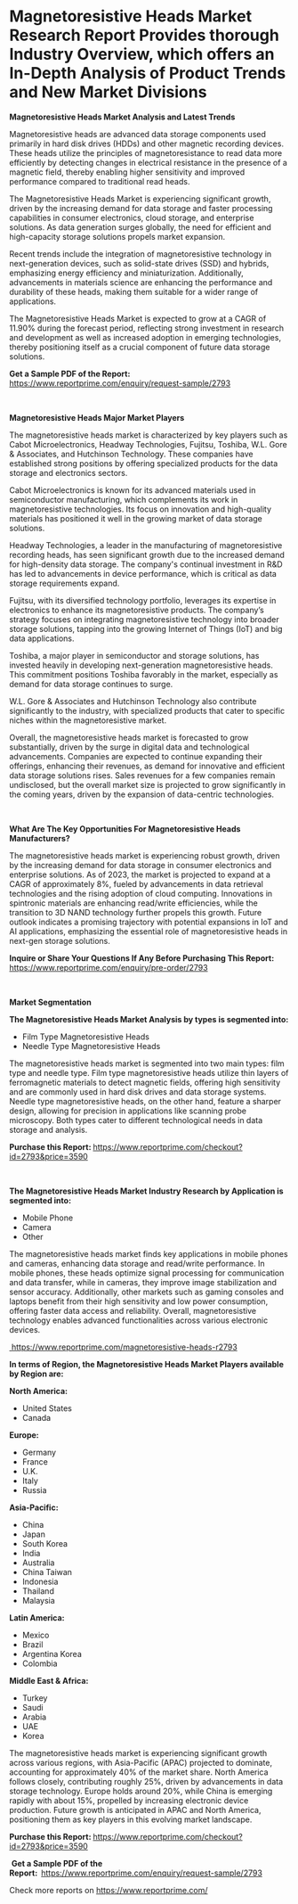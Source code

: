 <p><h1>Magnetoresistive Heads Market Research Report Provides thorough Industry Overview, which offers an In-Depth Analysis of Product Trends and New Market Divisions</h1></p><p><strong>Magnetoresistive Heads Market Analysis and Latest Trends</strong></p>
<p><p>Magnetoresistive heads are advanced data storage components used primarily in hard disk drives (HDDs) and other magnetic recording devices. These heads utilize the principles of magnetoresistance to read data more efficiently by detecting changes in electrical resistance in the presence of a magnetic field, thereby enabling higher sensitivity and improved performance compared to traditional read heads. </p><p>The Magnetoresistive Heads Market is experiencing significant growth, driven by the increasing demand for data storage and faster processing capabilities in consumer electronics, cloud storage, and enterprise solutions. As data generation surges globally, the need for efficient and high-capacity storage solutions propels market expansion. </p><p>Recent trends include the integration of magnetoresistive technology in next-generation devices, such as solid-state drives (SSD) and hybrids, emphasizing energy efficiency and miniaturization. Additionally, advancements in materials science are enhancing the performance and durability of these heads, making them suitable for a wider range of applications. </p><p>The Magnetoresistive Heads Market is expected to grow at a CAGR of 11.90% during the forecast period, reflecting strong investment in research and development as well as increased adoption in emerging technologies, thereby positioning itself as a crucial component of future data storage solutions.</p></p>
<p><strong>Get a Sample PDF of the Report:&nbsp;</strong> <a href="https://www.reportprime.com/enquiry/request-sample/2793?utm_campaign=2317&utm_medium=2&utm_source=Github&utm_content=ia&utm_term=18032025&utm_id=magnetoresistive-heads">https://www.reportprime.com/enquiry/request-sample/2793</a></p>
<p>&nbsp;</p>
<p><strong>Magnetoresistive Heads Major Market Players</strong></p>
<p><p>The magnetoresistive heads market is characterized by key players such as Cabot Microelectronics, Headway Technologies, Fujitsu, Toshiba, W.L. Gore & Associates, and Hutchinson Technology. These companies have established strong positions by offering specialized products for the data storage and electronics sectors.</p><p>Cabot Microelectronics is known for its advanced materials used in semiconductor manufacturing, which complements its work in magnetoresistive technologies. Its focus on innovation and high-quality materials has positioned it well in the growing market of data storage solutions.</p><p>Headway Technologies, a leader in the manufacturing of magnetoresistive recording heads, has seen significant growth due to the increased demand for high-density data storage. The company's continual investment in R&D has led to advancements in device performance, which is critical as data storage requirements expand.</p><p>Fujitsu, with its diversified technology portfolio, leverages its expertise in electronics to enhance its magnetoresistive products. The company’s strategy focuses on integrating magnetoresistive technology into broader storage solutions, tapping into the growing Internet of Things (IoT) and big data applications.</p><p>Toshiba, a major player in semiconductor and storage solutions, has invested heavily in developing next-generation magnetoresistive heads. This commitment positions Toshiba favorably in the market, especially as demand for data storage continues to surge.</p><p>W.L. Gore & Associates and Hutchinson Technology also contribute significantly to the industry, with specialized products that cater to specific niches within the magnetoresistive market.</p><p>Overall, the magnetoresistive heads market is forecasted to grow substantially, driven by the surge in digital data and technological advancements. Companies are expected to continue expanding their offerings, enhancing their revenues, as demand for innovative and efficient data storage solutions rises. Sales revenues for a few companies remain undisclosed, but the overall market size is projected to grow significantly in the coming years, driven by the expansion of data-centric technologies.</p></p>
<p>&nbsp;</p>
<p><strong>What Are The Key Opportunities For Magnetoresistive Heads Manufacturers?</strong></p>
<p><p>The magnetoresistive heads market is experiencing robust growth, driven by the increasing demand for data storage in consumer electronics and enterprise solutions. As of 2023, the market is projected to expand at a CAGR of approximately 8%, fueled by advancements in data retrieval technologies and the rising adoption of cloud computing. Innovations in spintronic materials are enhancing read/write efficiencies, while the transition to 3D NAND technology further propels this growth. Future outlook indicates a promising trajectory with potential expansions in IoT and AI applications, emphasizing the essential role of magnetoresistive heads in next-gen storage solutions.</p></p>
<p><strong>Inquire or Share Your Questions If Any Before Purchasing This Report:</strong> <a href="https://www.reportprime.com/enquiry/pre-order/2793?utm_campaign=2317&utm_medium=2&utm_source=Github&utm_content=ia&utm_term=18032025&utm_id=magnetoresistive-heads">https://www.reportprime.com/enquiry/pre-order/2793</a></p>
<p>&nbsp;</p>
<p><strong>Market Segmentation</strong></p>
<p><strong>The Magnetoresistive Heads Market Analysis by types is segmented into:</strong></p>
<p><ul><li>Film Type Magnetoresistive Heads</li><li>Needle Type Magnetoresistive Heads</li></ul></p>
<p><p>The magnetoresistive heads market is segmented into two main types: film type and needle type. Film type magnetoresistive heads utilize thin layers of ferromagnetic materials to detect magnetic fields, offering high sensitivity and are commonly used in hard disk drives and data storage systems. Needle type magnetoresistive heads, on the other hand, feature a sharper design, allowing for precision in applications like scanning probe microscopy. Both types cater to different technological needs in data storage and analysis.</p></p>
<p><strong>Purchase this Report:&nbsp;</strong><a href="https://www.reportprime.com/checkout?id=2793&price=3590&utm_campaign=2317&utm_medium=2&utm_source=Github&utm_content=ia&utm_term=18032025&utm_id=magnetoresistive-heads">https://www.reportprime.com/checkout?id=2793&price=3590</a></p>
<p>&nbsp;</p>
<p><strong>The Magnetoresistive Heads Market Industry Research by Application is segmented into:</strong></p>
<p><ul><li>Mobile Phone</li><li>Camera</li><li>Other</li></ul></p>
<p><p>The magnetoresistive heads market finds key applications in mobile phones and cameras, enhancing data storage and read/write performance. In mobile phones, these heads optimize signal processing for communication and data transfer, while in cameras, they improve image stabilization and sensor accuracy. Additionally, other markets such as gaming consoles and laptops benefit from their high sensitivity and low power consumption, offering faster data access and reliability. Overall, magnetoresistive technology enables advanced functionalities across various electronic devices.</p></p>
<p><a href="https://www.reportprime.com/magnetoresistive-heads-r2793?utm_campaign=2317&utm_medium=2&utm_source=Github&utm_content=ia&utm_term=18032025&utm_id=magnetoresistive-heads">&nbsp;https://www.reportprime.com/magnetoresistive-heads-r2793</a></p>
<p><strong>In terms of Region, the Magnetoresistive Heads Market Players available by Region are:</strong></p>
<p>
    <p> <strong> North America: </strong>
        <ul>
            <li>United States</li>
            <li>Canada</li>
        </ul>
        </p> 
    <p> <strong> Europe: </strong>
        <ul>
            <li>Germany</li>
            <li>France</li>
            <li>U.K.</li>
            <li>Italy</li>
            <li>Russia</li>
        </ul>
        </p> 
    <p> <strong> Asia-Pacific: </strong>
        <ul>
            <li>China</li>
            <li>Japan</li>
            <li>South Korea</li>
            <li>India</li>
            <li>Australia</li>
            <li>China Taiwan</li>
            <li>Indonesia</li>
            <li>Thailand</li>
            <li>Malaysia</li>
        </ul>
        </p> 
    <p> <strong> Latin America: </strong>
        <ul>
            <li>Mexico</li>
            <li>Brazil</li>
            <li>Argentina Korea</li>
            <li>Colombia</li>
        </ul>
        </p> 
    <p> <strong> Middle East & Africa: </strong>
        <ul>
            <li>Turkey</li>
            <li>Saudi</li>
            <li>Arabia</li>
            <li>UAE</li>
            <li>Korea</li>
        </ul>
    </p>
    </p>
<p><p>The magnetoresistive heads market is experiencing significant growth across various regions, with Asia-Pacific (APAC) projected to dominate, accounting for approximately 40% of the market share. North America follows closely, contributing roughly 25%, driven by advancements in data storage technology. Europe holds around 20%, while China is emerging rapidly with about 15%, propelled by increasing electronic device production. Future growth is anticipated in APAC and North America, positioning them as key players in this evolving market landscape.</p></p>
<p><strong>Purchase this Report: </strong><a href="https://www.reportprime.com/checkout?id=2793&price=3590&utm_campaign=2317&utm_medium=2&utm_source=Github&utm_content=ia&utm_term=18032025&utm_id=magnetoresistive-heads">https://www.reportprime.com/checkout?id=2793&price=3590</a></p>
<p>&nbsp;<strong>Get a Sample PDF of the Report:&nbsp;&nbsp;</strong><a href="https://www.reportprime.com/enquiry/request-sample/2793?utm_campaign=2317&utm_medium=2&utm_source=Github&utm_content=ia&utm_term=18032025&utm_id=magnetoresistive-heads">https://www.reportprime.com/enquiry/request-sample/2793</a></p>
<p><strong></strong></p>
<p>Check more reports on <a href="https://www.reportprime.com/?utm_campaign=2317&utm_medium=2&utm_source=Github&utm_content=ia&utm_term=18032025&utm_id=magnetoresistive-heads">https://www.reportprime.com/</a></p>